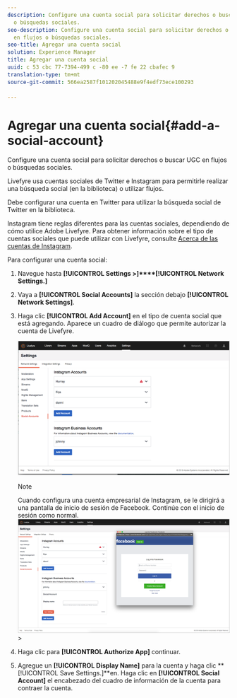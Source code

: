```yaml
---
description: Configure una cuenta social para solicitar derechos o buscar UGC en flujos
  o búsquedas sociales.
seo-description: Configure una cuenta social para solicitar derechos o buscar UGC
  en flujos o búsquedas sociales.
seo-title: Agregar una cuenta social
solution: Experience Manager
title: Agregar una cuenta social
uuid: c 53 cbc 77-7394-499 c -80 ee -7 fe 22 cbafec 9
translation-type: tm+mt
source-git-commit: 566ea2587f101202045488e9f4edf73ece100293

---
```



# Agregar una cuenta social{#add-a-social-account}

Configure una cuenta social para solicitar derechos o buscar UGC en flujos o búsquedas sociales.

Livefyre usa cuentas sociales de Twitter e Instagram para permitirle realizar una búsqueda social (en la biblioteca) o utilizar flujos.

Debe configurar una cuenta en Twitter para utilizar la búsqueda social de Twitter en la biblioteca.

Instagram tiene reglas diferentes para las cuentas sociales, dependiendo de cómo utilice Adobe Livefyre. Para obtener información sobre el tipo de cuentas sociales que puede utilizar con Livefyre, consulte [Acerca de las cuentas de Instagram](/help/using/c-users-creating-accounts-with-studio-access/t-configure-social-accout-instagram/c-about-instagram-accounts.md#c_about_instagram_accounts).

Para configurar una cuenta social:

1. Navegue hasta **[!UICONTROL Settings >]****[!UICONTROL Network Settings.]**
1. Vaya a **[!UICONTROL Social Accounts]** la sección debajo **[!UICONTROL Network Settings]**.
1. Haga clic **[!UICONTROL Add Account]** en el tipo de cuenta social que está agregando. Aparece un cuadro de diálogo que permite autorizar la cuenta de Livefyre.

   ![](assets/i_settings_social_insta.png)

   >[!NOTE]
   >
   >Cuando configura una cuenta empresarial de Instagram, se le dirigirá a una pantalla de inicio de sesión de Facebook. Continúe con el inicio de sesión como normal. ![](assets/i_insta_biz_facebook_dialog.png) >

1. Haga clic para **[!UICONTROL Authorize App]** continuar.
1. Agregue un **[!UICONTROL Display Name]** para la cuenta y haga clic **[!UICONTROL Save Settings.]**en. Haga clic en **[!UICONTROL Social Account]** el encabezado del cuadro de información de la cuenta para contraer la cuenta.
